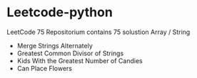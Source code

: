 # Leetcode-python

LeetCode 75
Repositorium contains 75 solustion 
Array / String 
- Merge Strings Alternately
- Greatest Common Divisor of Strings
- Kids With the Greatest Number of Candies
- Can Place Flowers